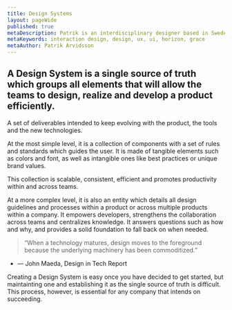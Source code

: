 ```yaml
---
title: Design Systems
layout: pageWide
published: true
metaDescription: Patrik is an interdisciplinary designer based in Sweden. He helps clients reimagine, prototype and design solutions for user interaction problems.
metaKeywords: interaction design, design, ux, ui, horizon, grace
metaAuthor: Patrik Arvidsson
---
```


## A Design System is a single source of truth which groups all elements that will allow the teams to design, realize and develop a product efficiently.

A set of deliverables intended to keep evolving with the product, the tools and the new technologies.

At the most simple level, it is a collection of components with a set of rules and standards which guides the user. It is made of tangible elements such as colors and font, as well as intangible ones like best practices or unique brand values.

This collection is scalable, consistent, efficient and promotes productivity within and across teams.

At a more complex level, it is also an entity which details all design guidelines and processes within a product or across multiple products within a company. It empowers developers, strengthens the collaboration across teams and centralizes knowledge. It answers questions such as how and why, and provides a solid foundation to fall back on when needed.

> “When a technology matures, design moves to the foreground because the underlying machinery has been commoditized.”
- — John Maeda, Design in Tech Report

Creating a Design System is easy once you have decided to get started, but maintainting one and establishing it as the single source of truth is difficult. This process, however, is essential for any company that intends on succeeding. 
